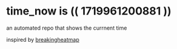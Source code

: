 # time_now is (( 1719961200881 ))

an automated repo that shows the currnent time

inspired by [breakingheatmap](https://github.com/breakingheatmap/breakingheatmap)